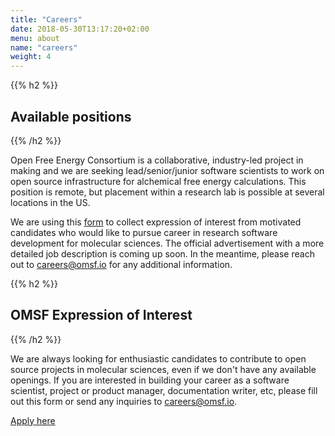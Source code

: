 ```yaml
---
title: "Careers"
date: 2018-05-30T13:17:20+02:00
menu: about
name: "careers"
weight: 4
---
```


{{% h2 %}}
## Available positions
{{% /h2 %}}

Open Free Energy Consortium is a collaborative, industry-led project in making and we are seeking lead/senior/junior software scientists to work on open source infrastructure for alchemical free energy calculations. This position is remote, but placement within a research lab is possible at several locations in the US.

We are using this [form](https://forms.gle/X82SUQUXUZ84munb8) to collect expression of interest from motivated candidates who would like to pursue career in research software development for molecular sciences. The official advertisement with a more detailed job description is coming up soon. In the meantime, please reach out to careers@omsf.io for any additional information.

{{% h2 %}}
## OMSF Expression of Interest
{{% /h2 %}}

We are always looking for enthusiastic candidates to contribute to open source projects in molecular sciences, even if we don&#39;t have any available openings. If you are interested in building your career as a software scientist, project or product manager, documentation writer, etc, please fill out this form or send any inquiries to careers@omsf.io.

[Apply here](https://forms.gle/ChzBhUWKBqVPk1QR7)
